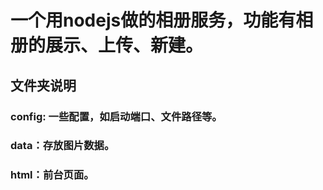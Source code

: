 # 一个用nodejs做的相册服务，功能有相册的展示、上传、新建。

## 文件夹说明

### config: 一些配置，如启动端口、文件路径等。

### data：存放图片数据。

### html：前台页面。

